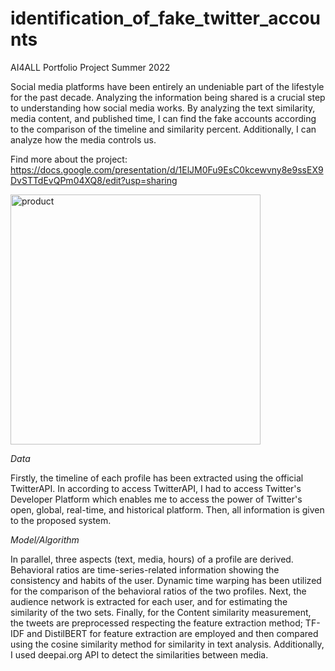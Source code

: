 # identification_of_fake_twitter_accounts
AI4ALL Portfolio Project Summer 2022

Social media platforms have been entirely an undeniable part of the lifestyle for the past decade. Analyzing the information being shared is a crucial step to understanding how social media works. By analyzing the text similarity, media content, and published time, I can find the fake accounts according to the comparison of the timeline and similarity percent. Additionally, I can analyze how the media controls us.

Find more about the project: https://docs.google.com/presentation/d/1ElJM0Fu9EsC0kcewvny8e9ssEX9DvSTTdEvQPm04XQ8/edit?usp=sharing

<img width="400" alt="product" src="https://user-images.githubusercontent.com/60364755/197366861-283ec75f-f9b0-4eed-8cea-54f8ee3d0c3e.png">

*Data*

Firstly, the timeline of each profile has been extracted using the official TwitterAPI. 
In according to access TwitterAPI, I had to access Twitter's Developer Platform which enables me to access the power of Twitter's open, global, real-time, and historical platform. Then, all information is given to the proposed system.

*Model/Algorithm* 

In parallel, three aspects (text, media, hours) of a profile are derived. Behavioral ratios are time-series-related information showing the consistency and habits of the user. Dynamic time warping has been utilized for the comparison of the behavioral ratios of the two profiles. Next, the audience network is extracted for each user, and for estimating the similarity of the two sets. Finally, for the Content similarity measurement, the tweets are preprocessed respecting the feature extraction method; TF-IDF and DistilBERT for feature extraction are employed and then compared using the cosine similarity method for similarity in text analysis. Additionally, I used deepai.org API to detect the similarities between media.
